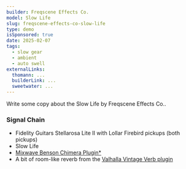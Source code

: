 ```yaml
---
builder: Freqscene Effects Co.
model: Slow Life
slug: freqscene-effects-co-slow-life
type: demo
isSponsored: true
date: 2025-02-07
tags:
  - slow gear
  - ambient
  - auto swell
externalLinks:
  thomann: ...
  builderLink: ...
  sweetwater: ...
---
```


Write some copy about the Slow Life by Freqscene Effects Co..

### Signal Chain

- Fidelity Guitars Stellarosa Lite II with Lollar Firebird pickups (both pickups)
- Slow Life
- [Mixwave Benson Chimera Plugin\*](https://sweetwater.sjv.io/B0N2PL)
- A bit of room-like reverb from the [Valhalla Vintage Verb plugin](https://valhalladsp.com/shop/reverb/valhalla-vintage-verb/)
